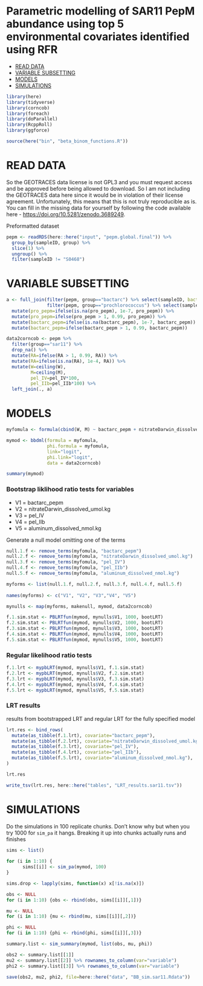 Parametric modelling of SAR11 PepM abundance using top 5 environmental
covariates identified using RFR
================

  - [READ DATA](#read-data)
  - [VARIABLE SUBSETTING](#variable-subsetting)
  - [MODELS](#models)
  - [SIMULATIONS](#simulations)

``` r
library(here)
library(tidyverse)
library(corncob)
library(foreach)
library(doParallel)
library(RcppRoll)
library(ggforce)
```

``` r
source(here("bin", "beta_binom_functions.R"))
```

# READ DATA

So the GEOTRACES data license is not GPL3 and you must request access
and be approved before being allowed to download. So I am not including
the GEOTRACES data here since it would be in violation of their license
agreement. Unfortunately, this means that this is not truly reproducible
as is. You can fill in the missing data for yourself by following the
code available here - <https://doi.org/10.5281/zenodo.3689249>.

Preformatted dataset

``` r
pepm <- readRDS(here::here("input", "pepm.global.final")) %>%
  group_by(sampleID, group) %>% 
  slice(1) %>%
  ungroup() %>%
  filter(sampleID != "S0468")
```

# VARIABLE SUBSETTING

``` r
a <- full_join(filter(pepm, group=="bactarc") %>% select(sampleID, bactarc_pepm=RA),
               filter(pepm, group=="prochlorococcus") %>% select(sampleID, pro_pepm=RA)) %>%
  mutate(pro_pepm=ifelse(is.na(pro_pepm), 1e-7, pro_pepm)) %>%
  mutate(pro_pepm=ifelse(pro_pepm > 1, 0.99, pro_pepm)) %>%
  mutate(bactarc_pepm=ifelse(is.na(bactarc_pepm), 1e-7, bactarc_pepm)) %>%
  mutate(bactarc_pepm=ifelse(bactarc_pepm > 1, 0.99, bactarc_pepm))

data2corncob <- pepm %>%
  filter(group=="sar11") %>%
  drop_na() %>%
  mutate(RA=ifelse(RA > 1, 0.99, RA)) %>%
  mutate(RA=ifelse(is.na(RA), 1e-4, RA)) %>%
  mutate(W=ceiling(W),
         M=ceiling(M), 
         pel_IV=pel_IV*100,
         pel_IIb=pel_IIb*100) %>%
  left_join(., a)
```

# MODELS

``` r
myfomula <- formula(cbind(W, M) ~ bactarc_pepm + nitrateDarwin_dissolved_umol.kg + pel_IV + pel_IIb + aluminum_dissolved_nmol.kg) 

mymod <- bbdml(formula = myfomula,
               phi.formula = myfomula,
               link="logit",
               phi.link="logit",
               data = data2corncob)

summary(mymod)
```

### Bootstrap liklihood ratio tests for variables

  - V1 = bactarc\_pepm
  - V2 = nitrateDarwin\_dissolved\_umol.kg
  - V3 = pel\_IV
  - V4 = pel\_IIb
  - V5 = aluminum\_dissolved\_nmol.kg

Generate a null model omitting one of the terms

``` r
null.1.f <- remove_terms(myfomula, "bactarc_pepm")
null.2.f <- remove_terms(myfomula, "nitrateDarwin_dissolved_umol.kg")
null.3.f <- remove_terms(myfomula, "pel_IV")
null.4.f <- remove_terms(myfomula, "pel_IIb")
null.5.f <- remove_terms(myfomula, "aluminum_dissolved_nmol.kg")

myforms <- list(null.1.f, null.2.f, null.3.f, null.4.f, null.5.f)
      
names(myforms) <- c("V1", "V2", "V3","V4", "V5")

mynulls <- map(myforms, makenull, mymod, data2corncob)
```

``` r
f.1.sim.stat <- PBLRTfun(mymod, mynulls$V1, 1000, bootLRT)
f.2.sim.stat <- PBLRTfun(mymod, mynulls$V2, 1000, bootLRT)
f.3.sim.stat <- PBLRTfun(mymod, mynulls$V3, 1000, bootLRT)
f.4.sim.stat <- PBLRTfun(mymod, mynulls$V4, 1000, bootLRT)
f.5.sim.stat <- PBLRTfun(mymod, mynulls$V5, 1000, bootLRT)
```

### Regular likelihood ratio tests

``` r
f.1.lrt <- mypbLRT(mymod, mynulls$V1, f.1.sim.stat)
f.2.lrt <- mypbLRT(mymod, mynulls$V2, f.2.sim.stat)
f.3.lrt <- mypbLRT(mymod, mynulls$V3, f.3.sim.stat)
f.4.lrt <- mypbLRT(mymod, mynulls$V4, f.4.sim.stat)
f.5.lrt <- mypbLRT(mymod, mynulls$V5, f.5.sim.stat)
```

### LRT results

results from bootstrapped LRT and regular LRT for the fully specified
model

``` r
lrt.res <- bind_rows(
  mutate(as_tibble(f.1.lrt), covariate="bactarc_pepm"),
  mutate(as_tibble(f.2.lrt), covariate="nitrateDarwin_dissolved_umol.kg"),
  mutate(as_tibble(f.3.lrt), covariate="pel_IV"),
  mutate(as_tibble(f.4.lrt), covariate="pel_IIb"),
  mutate(as_tibble(f.5.lrt), covariate="aluminum_dissolved_nmol.kg"),
)

lrt.res

write_tsv(lrt.res, here::here("tables", "LRT_results.sar11.tsv"))
```

# SIMULATIONS

Do the simulations in 100 replicate chunks. Don’t know why but when you
try 1000 for `sim_pa` it hangs. Breaking it up into chunks actually runs
and finishes

``` r
sims <- list()
  
for (i in 1:10) {
      sims[[i]] <- sim_pa(mymod, 100)
}

sims.drop <- lapply(sims, function(x) x[!is.na(x)])
```

``` r
obs <- NULL
for (i in 1:10) {obs <- rbind(obs, sims[[i]][,1])}

mu <- NULL
for (i in 1:10) {mu <- rbind(mu, sims[[i]][,2])}

phi <- NULL
for (i in 1:10) {phi <- rbind(phi, sims[[i]][,3])}

summary.list <- sim_summary(mymod, list(obs, mu, phi))

obs2 <- summary.list[[1]]
mu2 <- summary.list[[2]] %>% rownames_to_column(var="variable")
phi2 <- summary.list[[3]] %>% rownames_to_column(var="variable")

save(obs2, mu2, phi2, file=here::here("data", "BB_sim.sar11.Rdata"))
```
